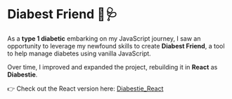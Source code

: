 # Diabest Friend 💙🩺

As a **type 1 diabetic** embarking on my JavaScript journey, I saw an opportunity to leverage my newfound skills to create **Diabest Friend**, a tool to help manage diabetes using vanilla JavaScript.

Over time, I improved and expanded the project, rebuilding it in **React** as **Diabestie**.

👉 Check out the React version here: [Diabestie_React](https://github.com/amandineameye/Diabestie_React)
